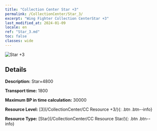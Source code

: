 ```yaml
---
title: "Collection Center Star +3"
permalink: /CollectionCenter/Star_3/
excerpt: "Wing Fighter Collection CenterStar +3"
last_modified_at: 2024-01-09
locale: en
ref: "Star_3.md"
toc: false
classes: wide
---
```



![Star +3](/images/cc/CC_Star_3.png)

## Details

  **Description:** Star×4800

  **Transport time:** 1800

  **Maximum BP in time calculation:** 30000

  **Resource Level:** [3](/CollectionCenter/CC Resource +3/){: .btn .btn--info}

  **Resource Type:** [Star](/CollectionCenter/CC Resource Star/){: .btn .btn--info}

